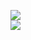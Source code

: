 [![](https://img.shields.io/badge/Made%20With-Github%20Spray-lightgrey.svg?style=for-the-badge&logo=github)](https://github.com/Annihil/github-spray#20354)  
[![](https://i.imgur.com/2DrTn0Z.gif)](https://github.com/Annihil/github-spray)